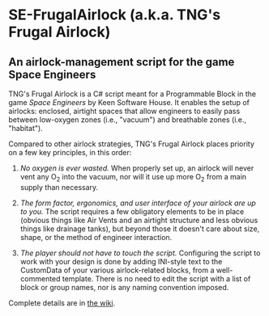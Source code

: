 # SE-FrugalAirlock (a.k.a. TNG's Frugal Airlock)

## An airlock-management script for the game Space Engineers ##

TNG's Frugal Airlock is a C# script meant for a Programmable Block in the game
_Space Engineers_ by Keen Software House. It enables the setup of airlocks:
enclosed, airtight spaces that allow engineers to easily pass between low-oxygen
zones (i.e., "vacuum") and breathable zones (i.e., "habitat").

Compared to other airlock strategies, TNG's Frugal Airlock places priority on a
few key principles, in this order:

1. _No oxygen is ever wasted._ When properly set up, an airlock will never vent
   any O<sub>2</sub> into the vacuum, nor will it use up more O<sub>2</sub> from
   a main supply than necessary.

2. _The form factor, ergonomics, and user interface of your airlock are up to
   you._ The script requires a few obligatory elements to be in place (obvious
   things like Air Vents and an airtight structure and less obvious things like
   drainage tanks), but beyond those it doesn't care about size, shape, or the
   method of engineer interaction.

3. _The player should not have to touch the script._ Configuring the script to
   work with your design is done by adding INI-style text to the CustomData of
   your various airlock-related blocks, from a well-commented template. There is
   no need to edit the script with a list of block or group names, nor is any
   naming convention imposed.

Complete details are in [the wiki](wiki).